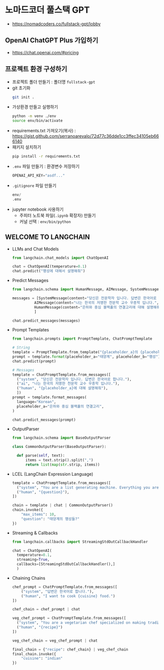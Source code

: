 # 노마드코더 풀스택 GPT

- https://nomadcoders.co/fullstack-gpt/lobby

## OpenAI ChatGPT Plus 가입하기

- https://chat.openai.com/#pricing

## 프로젝트 환경 구성하기

- 프로젝트 폴더 만들기 : 폴더명 `fullstack-gpt`
- git 초기화
  ```zsh
  git init .
  ```
- 가상환경 만들고 실행하기
  ```zsh
  python -m venv ./env
  source env/bin/activate
  ```
- requirements.txt 가져오기(복사) : https://gist.github.com/serranoarevalo/72d77c36dde1cc3ffec34105eb666140
- 패키지 설치하기
  ```zsh
  pip install -r requirements.txt
  ```
- `.env` 파일 만들기 : 환경변수 저장하기
  ```python
  OPENAI_API_KEY="asdf..."
  ```
- `.gitignore` 파일 만들기
  ```python
  env/
  .env
  ```
- jupyter notebook 사용하기
  - 주피터 노트북 파일(`.ipynb` 확장자) 만들기
  - 커널 선택 : `env/bin/python`

## WELCOME TO LANGCHAIN

- LLMs and Chat Models

  ```python
  from langchain.chat_models import ChatOpenAI

  chat = ChatOpenAI(temperature=0.1)
  chat.predict("행성에 대해서 설명해줘")
  ```

- Predict Messages

  ```python
  from langchain.schema import HumanMessage, AIMessage, SystemMessage

  messages = [SystemMessage(content="당신은 전문학자 입니다. 답변은 한국어로 합니다.",),
            AIMessage(content="나는 한국의 저명한 천문학 교수 우종학 입니다.",),
            HumanMessage(content="은하와 중심 블랙홀의 연결고리에 대해 설명해줘",),
            ]

  chat.predict_messages(messages)
  ```

- Prompt Templates

  ```python
  from langchain.prompts import PromptTemplate, ChatPromptTemplate

  # String
  template = PromptTemplate.from_template("{placeholder_a}의 {placeholder_b}에 대해 설명해줘",)
  prompt = template.format(placeholder_a="태양계", placeholder_b="행성")
  chat.predict(prompt)

  # Messages
  template = ChatPromptTemplate.from_messages([
    ("system", "당신은 전문학자 입니다. 답변은 한국어로 합니다."),
    ("ai", "나는 한국의 저명한 천문학 교수 우종학 입니다."),
    ("human", "{placeholder_a}에 대해 설명해줘"),
    ])
  prompt = template.format_messages(
    language="Korean",
    placeholder_a="은하와 중심 블랙홀의 연결고리",
  )

  chat.predict_messages(prompt)
  ```

- OutputParser

  ```python
  from langchain.schema import BaseOutputParser

  class CommonOutputParser(BaseOutputParser):

    def parse(self, text):
        items = text.strip().split(",")
        return list(map(str.strip, items))
  ```

- LCEL (LangChain Expression Language)

  ```python
  template = ChatPromptTemplate.from_messages([
    ("system", "You are a list generating machine. Everything you are asked will be answered with a comma separated list of max {max_items} in lowercase. Do NOT reply with anything else."),
    ("human", "{question}"),
  ])

  chain = template | chat | CommonOutputParser()
  chain.invoke({
      "max_items": 10,
      "question": "태양계의 행성들?"
  })
  ```

- Streaming & Callbacks

  ```python
  from langchain.callbacks import StreamingStdOutCallbackHandler

  chat = ChatOpenAI(
    temperature=0.1,
    streaming=True,
    callbacks=[StreamingStdOutCallbackHandler(),]
    )
  ```

- Chaining Chains

  ```python
  chef_prompt = ChatPromptTemplate.from_messages([
      ("system", "답변은 한국어로 합니다."),
      ("human", "I want to cook {cuisine} food.")
  ])

  chef_chain = chef_prompt | chat

  veg_chef_prompt = ChatPromptTemplate.from_messages([
    ("system", "You are a vegetarian chef specialized on making traditional recipies vegetarian. You find alternative ingredients and explain their preparation. You don't radically modify the recipe. If there is no alternative for a food just say you don't know how to replace it. 답변은 한국어로 합니다."),
    ("human", "{recipe}")
  ])

  veg_chef_chain = veg_chef_prompt | chat

  final_chain = {"recipe": chef_chain} | veg_chef_chain
  final_chain.invoke({
      "cuisine": "indian"
  })
  ```
